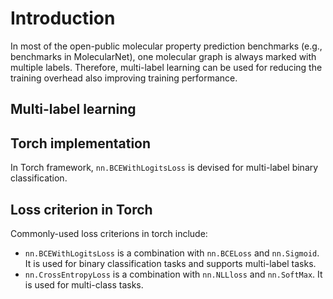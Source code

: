 # Introduction
In most of the open-public molecular property prediction benchmarks (e.g., benchmarks in 
MolecularNet), one molecular graph is always marked with multiple labels. Therefore, multi-label learning can be used for reducing the training overhead also improving training performance. 

## Multi-label learning
## Torch implementation
In Torch framework, `nn.BCEWithLogitsLoss` is devised for multi-label binary classification.

## Loss criterion in Torch
Commonly-used loss criterions in torch include:
+ `nn.BCEWithLogitsLoss` is a combination with `nn.BCELoss` and `nn.Sigmoid`. It is used for binary classification tasks and supports multi-label tasks.
+ `nn.CrossEntropyLoss` is a combination with `nn.NLLloss` and `nn.SoftMax`. It is used for multi-class tasks.